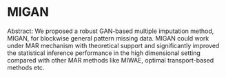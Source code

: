 # MIGAN

Abstract:
We proposed a robust GAN-based multiple imputation method, MIGAN, for blockwise general pattern missing data. 
MIGAN could work under MAR mechanism with theoretical support and significantly improved the statistical inference 
performance in the high dimensional setting compared with other MAR methods like MIWAE, optimal transport-based 
methods etc. 
